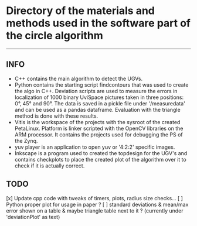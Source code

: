 # Directory of the materials and methods used in the software part of the circle algorithm
___
## INFO
* C++ contains the main algorithm to detect the UGVs.
* Python contains the starting script findcontours that was used to create the algo in C++. Deviation scripts are used to measure the errors in localization of 1000 binary UviSpace pictures taken in three positions: 0°, 45° and 90°. The data is saved in a pickle file under '/measuredata' and can be used as a pandas dataframe. Evaluation with the triangle method is done with these results.
* Vitis is the workspace of the projects with the sysroot of the created PetaLinux. Platform is linker scripted with the OpenCV libraries on the ARM processor. It contains the projects used for debugging the PS of the Zynq.
* yuv player is an application to open yuv or '4:2:2' specific images.
* Inkscape is a program used to created the topdesign for the UGV's and contains checkplots to place the created plot of the algorithm over it to check if it is actually correct.

## TODO
[x] Update cpp code with tweaks of timers, plots, radius size checks...
[ ] Python proper plot for usage in paper ?
[ ] standard deviations & mean/max error shown on a table & maybe triangle table next to it ? (currently under 'deviationPlot' as text)
